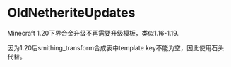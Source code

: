 # OldNetheriteUpdates
 Minecraft 1.20下界合金升级不再需要升级模板，类似1.16-1.19.

因为1.20后smithing_transform合成表中template key不能为空，因此使用石头代替。

